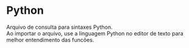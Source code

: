 # Python
Arquivo de consulta para sintaxes Python. <br />
Ao importar o arquivo, use a linguagem Python no editor de texto para melhor entendimento das funcões.
